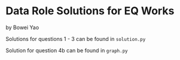 # Data Role Solutions for EQ Works
by Bowei Yao

Solutions for questions 1 - 3 can be found in `solution.py`

Solution for question 4b can be found in `graph.py`
